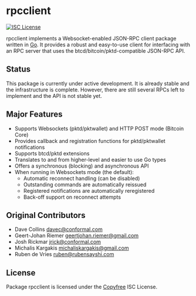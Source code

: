 # rpcclient

[![ISC License](http://img.shields.io/badge/license-ISC-blue.svg)](http://Copyfree.org)

rpcclient implements a Websocket-enabled JSON-RPC client package written
in [Go](http://golang.org/). It provides a robust and easy-to-use client for
interfacing with an RPC server that uses the btcd/bitcoin/pktd-compatible
JSON-RPC API.

## Status

This package is currently under active development. It is already stable and
the infrastructure is complete. However, there are still several RPCs left to
implement and the API is not stable yet.

## Major Features

- Supports Websockets (pktd/pktwallet) and HTTP POST mode (Bitcoin Core)
- Provides callback and registration functions for pktd/pktwallet notifications
- Supports btcd/pktd extensions
- Translates to and from higher-level and easier to use Go types
- Offers a synchronous (blocking) and asynchronous API
- When running in Websockets mode (the default):
  - Automatic reconnect handling (can be disabled)
  - Outstanding commands are automatically reissued
  - Registered notifications are automatically reregistered
  - Back-off support on reconnect attempts

## Original Contributors

- Dave Collins <davec@conformal.com>
- Geert-Johan Riemer <geertjohan.riemer@gmail.com>
- Josh Rickmar <jrick@conformal.com>
- Michalis Kargakis <michaliskargakis@gmail.com>
- Ruben de Vries <ruben@rubensayshi.com>

## License

Package rpcclient is licensed under the [Copyfree](http://Copyfree.org) ISC
License.
